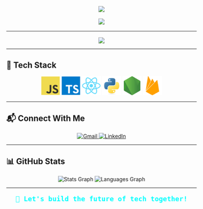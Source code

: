 <p align="center"">
  <img src="https://readme-typing-svg.demolab.com?font=Major+Mono+Display&size=40&duration=10&pause=1000000&color=FF6600&center=true&vCenter=true&repeat=false&width=600&lines=Arth+Vasavada" />
</p>


<p align="center">
  <a href="https://github.com/arthVasavada">
    <img src="https://readme-typing-svg.demolab.com?font=Major+Mono+Display&pause=1000&color=00FFFF&center=true&vCenter=true&width=600&lines=Full+Stack+Developer;Building+Next-gen+Apps;Innovating+with+Machine+Learning;Pushing+the+limits+of+code;Exploring+Creative+Tech+Solutions" />
  </a>
</p>

---

<p align="center">
  <img align="center" src="https://media2.giphy.com/media/v1.Y2lkPTc5MGI3NjExeXd6aXRuOHNuZnF6bmJsdXlzeHR2ZTNxOWxiNmhhbzViaXJscHN6MyZlcD12MV9pbnRlcm5hbF9naWZfYnlfaWQmY3Q9Zw/LlDxkLadoRcmlcMbP8/giphy.gif" />
</p>

---

## 🚀 Tech Stack

<p align="center">
  <img src="https://github.com/devicons/devicon/blob/v2.16.0/icons/javascript/javascript-original.svg" height="50" alt="JavaScript" />
  <img src="https://github.com/devicons/devicon/blob/v2.16.0/icons/typescript/typescript-original.svg" height="50" alt="TypeScript" />
  <img src="https://github.com/devicons/devicon/blob/v2.16.0/icons/react/react-original.svg" height="50" alt="React" />
  <img src="https://github.com/devicons/devicon/blob/v2.16.0/icons/python/python-original.svg" height="50" alt="Python" />
  <img src="https://github.com/devicons/devicon/blob/v2.16.0/icons/nodejs/nodejs-original.svg" height="50" alt="Node.js" />
  <img src="https://github.com/devicons/devicon/blob/v2.16.0/icons/firebase/firebase-plain.svg" height="50" alt="Firebase" />
</p>

---

## 📬 Connect With Me

<p align="center">
  <a href="mailto:arth.vasavada@realityshift.xyz" target="_blank">
    <img src="https://img.shields.io/static/v1?message=Gmail&logo=gmail&label=&color=D14836&logoColor=white&labelColor=&style=for-the-badge" height="40" alt="Gmail" />
  </a>
  <a href="https://www.linkedin.com/in/arthrs/" target="_blank">
    <img src="https://img.shields.io/static/v1?message=LinkedIn&logo=linkedin&label=&color=0077B5&logoColor=white&labelColor=&style=for-the-badge" height="40" alt="LinkedIn" />
  </a>
</p>

---

## 📊 GitHub Stats

<p align="center">
  <img src="https://github-readme-stats.vercel.app/api?username=arthVasavada&hide_title=false&hide_rank=false&show_icons=true&include_all_commits=true&count_private=true&disable_animations=false&theme=radical&locale=en&hide_border=false&order=1" height="180" alt="Stats Graph" />
  <img src="https://github-readme-stats.vercel.app/api/top-langs?username=arthVasavada&locale=en&hide_title=false&layout=compact&card_width=320&langs_count=5&theme=radical&hide_border=false&order=2" height="180" alt="Languages Graph" />
</p>

---

<p align="center" style="font-size: 18px; font-weight: bold; color: #00FFFF; font-family: 'Major Mono Display', monospace;">
  🚀 Let's build the future of tech together!
</p>
